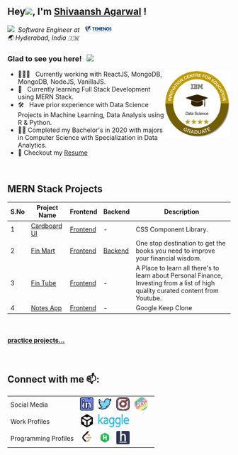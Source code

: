 <div>
<h2>Hey<img src="https://media.giphy.com/media/hvRJCLFzcasrR4ia7z/giphy.gif" width="25px">, I'm <a href="https://shivaansh-agarwal.netlify.app/index.html">Shivaansh Agarwal</a> !</h2>
</div>

<em><img src="https://media.giphy.com/media/WUlplcMpOCEmTGBtBW/giphy.gif" width="30"/>&nbsp; Software Engineer at &nbsp; <a href="https://www.temenos.com/"><img alt="Temenos" height="15px" width="60px" src=resources/logos/temenos.png /></a></em>
<br>
<em>🌏 Hyderabad, India 🇮🇳</em>


### Glad to see you here! &nbsp; ![](https://visitor-badge.glitch.me/badge?page_id=Shivaansh-Agarwal.Shivaansh-Agarwal)

[<img align="right" alt="IBM Badge" width="150px" src="resources/logos/Data_Science_4-Star_Graduate.png">](https://www.youracclaim.com/badges/1de4e24e-996d-4795-b028-4a31498cc92f/linked_in_profile)

- 👨🏽‍💻 &nbsp; Currently working with ReactJS, MongoDB, MongoDB, NodeJS, VanillaJS.
- 🚀 &nbsp; Currently learning Full Stack Development using MERN Stack.
- 🛠 &nbsp; Have prior experience with Data Science Projects in Machine Learning, Data Analysis using R & Python.
- :student: Completed my Bachelor's in 2020 with majors in Computer Science with Specialization in Data Analytics.
- 📝 Checkout my [Resume]()

<br/>

## MERN Stack Projects
S.No | Project Name | Frontend | Backend | Description
--- | --- | --- | --- | ---
1 | [Cardboard UI](https://cardboard-ui-dev.netlify.app/) | [Frontend](https://github.com/Shivaansh-Agarwal/Cardboard-UI) | - | CSS Component Library.
2 | [Fin Mart](https://fin-mart-dev.netlify.app/) | [Frontend](https://github.com/Shivaansh-Agarwal/fin-mart) | [Backend](https://github.com/Shivaansh-Agarwal/fin-mart-backend) | One stop destination to get the books you need to improve your financial wisdom.
3 | [Fin Tube](https://fin-tube-dev.netlify.app/) | [Frontend](https://github.com/Shivaansh-Agarwal/fin-tube) | - | A Place to learn all there's to learn about Personal Finance, Investing from a list of high quality curated content from Youtube.
4 | [Notes App](https://github.com/Shivaansh-Agarwal/notes-app) | [Frontend](https://notes-app-shivaansh.netlify.app/) | - | Google Keep Clone

<br/>

#### [practice projects...](https://github.com/Shivaansh-Agarwal/WebApps/blob/main/README.md)

<br/>

## Connect with me 📫:
<table>
    <tr>
        <td>Social Media
        <td>
            <!-- Linkedin -->
            <a href="https://www.linkedin.com/in/shivaansh-agarwal/"><img height="30" src="resources/icons/linkedin.png"/></a>&nbsp;&nbsp;
            <!-- Twitter -->
            <a href="httpss://twitter.com/Shivansh_97"><img height="30" src="resources/icons/twitter.png"/></a>&nbsp;&nbsp;
            <!-- Instagram -->
            <a href="https://www.instagram.com/shivaansh.agarwal/"><img height="30" src="resources/icons/instagram.png"/></a>&nbsp;&nbsp;
            <!-- dev.to -->
            <a href="https://dev.to/shiv1998"><img height="30" src="resources/icons/devto.png"/></a>&nbsp;&nbsp;
    </tr>
    <tr>
        <td>Work Profiles
        <td>
            <!-- codesandbox -->
            <a href="https://codesandbox.io/u/Shivaansh-Agarwal"><img height="30" src="resources/icons/codesandbox.svg"/></a>&nbsp;&nbsp;
            <!-- kaggle -->
            <a href="https://www.kaggle.com/shivaansh"><img height="30" width="70" src="resources/icons/kaggle.png"/></a>&nbsp;&nbsp;
    </tr>
    <tr>
        <td>Programming Profiles
        <td>
            <!-- Leetcode -->
            <a href="https://leetcode.com/shivaansh/"><img height="30" src="resources/icons/leetcode.png"/></a>&nbsp;&nbsp;
            <!-- Hackerrank -->
            <a href="https://www.hackerrank.com/shivaansh_1998"><img height="30" src="resources/icons/hackerrank.png"/></a>&nbsp;&nbsp;
            <!-- HackerEarth -->
            <a href="https://www.hackerearth.com/@shivanshagrawal1997"><img height="30" src="resources/icons/hackerearth.png"/></a>&nbsp;&nbsp;
    </tr>
</table>
